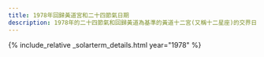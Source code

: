 ```yaml
---
title: 1978年回歸黃道宮和二十四節氣日期
description: 1978年的二十四節氣和回歸黃道為基準的黃道十二宮(又稱十二星座)的交界日期，常見於西洋占星術和星座運程
---
```

{% include_relative _solarterm_details.html year="1978" %}
